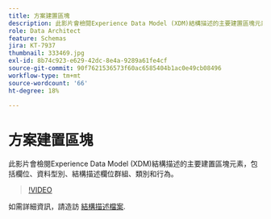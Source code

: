 ```yaml
---
title: 方案建置區塊
description: 此影片會檢閱Experience Data Model (XDM)結構描述的主要建置區塊元素，包括欄位、資料型別、結構描述欄位群組、類別和行為。
role: Data Architect
feature: Schemas
jira: KT-7937
thumbnail: 333469.jpg
exl-id: 8b74c923-e629-42dc-8e4a-9289a61fe4cf
source-git-commit: 90f7621536573f60ac6585404b1ac0e49cb08496
workflow-type: tm+mt
source-wordcount: '66'
ht-degree: 18%

---
```


# 方案建置區塊

此影片會檢閱Experience Data Model (XDM)結構描述的主要建置區塊元素，包括欄位、資料型別、結構描述欄位群組、類別和行為。

>[!VIDEO](https://video.tv.adobe.com/v/333469?quality=12&learn=on)

如需詳細資訊，請造訪 [結構描述檔案](https://experienceleague.adobe.com/docs/experience-platform/xdm/home.html?lang=zh-Hant).
